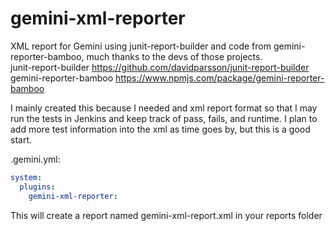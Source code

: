 # gemini-xml-reporter
XML report for Gemini using junit-report-builder and code from gemini-reporter-bamboo, much thanks to the devs of those projects.  
junit-report-builder https://github.com/davidparsson/junit-report-builder
gemini-reporter-bamboo https://www.npmjs.com/package/gemini-reporter-bamboo

I mainly created this because I needed and xml report format so that I may run the tests in Jenkins and keep track of pass, fails, and runtime.
I plan to add more test information into the xml as time goes by, but this is a good start.

.gemini.yml:
```yaml
system:
  plugins:
    gemini-xml-reporter:
```

This will create a report named gemini-xml-report.xml in your reports folder
